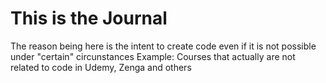# This is the Journal

The reason being here is the intent to create code even if it is not possible under "certain" circunstances
Example: Courses that actually are not related to code in Udemy, Zenga and others
